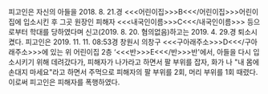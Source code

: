 피고인은 자신의 아들을 2018. 8. 21.경 <<<어린이집>>>B<<</어린이집>>>어린이집에 입소시킨 후 그곳 원장인 피해자 <<<내국인이름>>>C<<</내국인이름>>> 등으로부터 학대를 당하였다며 신고(2019. 8. 20. 혐의없음)하고는 2019. 4. 29.경 퇴소시켰다.
피고인은 2019. 11. 11. 08:53경 창원시 의창구 <<<구아래주소>>>D<<</구아래주소>>>에 있는 위 어린이집 2층 ‘<<<반>>>E<<</반>>>반'에서, 아들을 다시 입소시키기 위해 데려갔다가, 피해자가 나가라고 하면서 팔 부위를 잡자, 화가 나 "내 몸에 손대지 마세요"라고 하면서 주먹으로 피해자의 팔 부위를 2회, 머리 부위를 1회 때렸다.
이로써 피고인은 피해자를 폭행하였다.
